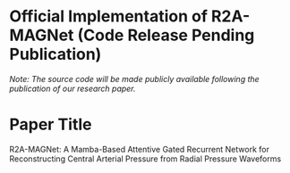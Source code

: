# Official Implementation of R2A-MAGNet (Code Release Pending Publication)

*Note: The source code will be made publicly available following the publication of our research paper.*

# Paper Title
R2A-MAGNet: A Mamba-Based Attentive Gated Recurrent Network for Reconstructing Central Arterial Pressure from Radial Pressure Waveforms
